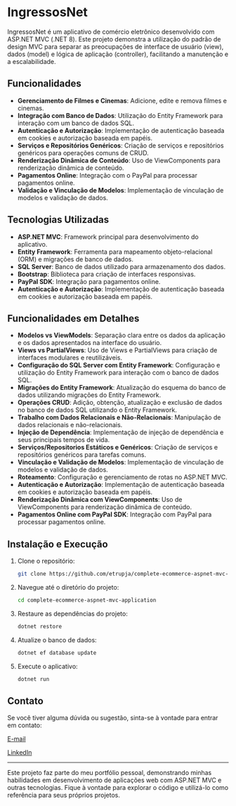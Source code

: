 # IngressosNet

IngressosNet é um aplicativo de comércio eletrônico desenvolvido com ASP.NET MVC (.NET 8). Este projeto demonstra a utilização do padrão de design MVC para separar as preocupações de interface de usuário (view), dados (model) e lógica de aplicação (controller), facilitando a manutenção e a escalabilidade.

## Funcionalidades

- **Gerenciamento de Filmes e Cinemas**: Adicione, edite e remova filmes e cinemas.
- **Integração com Banco de Dados**: Utilização do Entity Framework para interação com um banco de dados SQL.
- **Autenticação e Autorização**: Implementação de autenticação baseada em cookies e autorização baseada em papéis.
- **Serviços e Repositórios Genéricos**: Criação de serviços e repositórios genéricos para operações comuns de CRUD.
- **Renderização Dinâmica de Conteúdo**: Uso de ViewComponents para renderização dinâmica de conteúdo.
- **Pagamentos Online**: Integração com o PayPal para processar pagamentos online.
- **Validação e Vinculação de Modelos**: Implementação de vinculação de modelos e validação de dados.

## Tecnologias Utilizadas

- **ASP.NET MVC**: Framework principal para desenvolvimento do aplicativo.
- **Entity Framework**: Ferramenta para mapeamento objeto-relacional (ORM) e migrações de banco de dados.
- **SQL Server**: Banco de dados utilizado para armazenamento dos dados.
- **Bootstrap**: Biblioteca para criação de interfaces responsivas.
- **PayPal SDK**: Integração para pagamentos online.
- **Autenticação e Autorização**: Implementação de autenticação baseada em cookies e autorização baseada em papéis.

## Funcionalidades em Detalhes

- **Modelos vs ViewModels**: Separação clara entre os dados da aplicação e os dados apresentados na interface do usuário.
- **Views vs PartialViews**: Uso de Views e PartialViews para criação de interfaces modulares e reutilizáveis.
- **Configuração do SQL Server com Entity Framework**: Configuração e utilização do Entity Framework para interação com o banco de dados SQL.
- **Migrações do Entity Framework**: Atualização do esquema do banco de dados utilizando migrações do Entity Framework.
- **Operações CRUD**: Adição, obtenção, atualização e exclusão de dados no banco de dados SQL utilizando o Entity Framework.
- **Trabalho com Dados Relacionais e Não-Relacionais**: Manipulação de dados relacionais e não-relacionais.
- **Injeção de Dependência**: Implementação de injeção de dependência e seus principais tempos de vida.
- **Serviços/Repositorios Estáticos e Genéricos**: Criação de serviços e repositórios genéricos para tarefas comuns.
- **Vinculação e Validação de Modelos**: Implementação de vinculação de modelos e validação de dados.
- **Roteamento**: Configuração e gerenciamento de rotas no ASP.NET MVC.
- **Autenticação e Autorização**: Implementação de autenticação baseada em cookies e autorização baseada em papéis.
- **Renderização Dinâmica com ViewComponents**: Uso de ViewComponents para renderização dinâmica de conteúdo.
- **Pagamentos Online com PayPal SDK**: Integração com PayPal para processar pagamentos online.

## Instalação e Execução

1. Clone o repositório:
   ```sh
   git clone https://github.com/etrupja/complete-ecommerce-aspnet-mvc-application.git
2. Navegue até o diretório do projeto:
   ```sh
   cd complete-ecommerce-aspnet-mvc-application
3. Restaure as dependências do projeto:
   ```sh
   dotnet restore
4. Atualize o banco de dados:
   ```sh
   dotnet ef database update
5. Execute o aplicativo:
   ```sh
   dotnet run

## Contato

Se você tiver alguma dúvida ou sugestão, sinta-se à vontade para entrar em contato:

[E-mail](danilo.silva@msn.com)

[LinkedIn](https://www.linkedin.com/in/ddcsilva/)

---

Este projeto faz parte do meu portfólio pessoal, demonstrando minhas habilidades em desenvolvimento de aplicações web com ASP.NET MVC e outras tecnologias. Fique à vontade para explorar o código e utilizá-lo como referência para seus próprios projetos.


